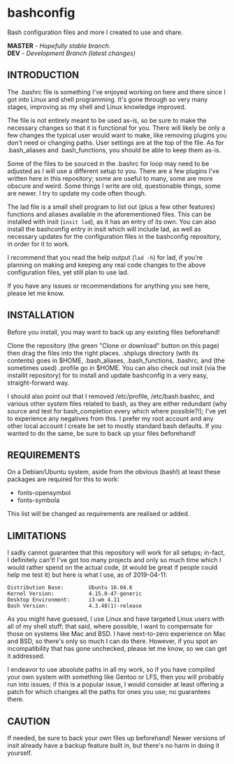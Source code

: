 # bashconfig
Bash configuration files and more I created to use and share.

**MASTER** - _Hopefully stable branch._\
**DEV** - _Development Branch (latest changes)_

## INTRODUCTION

The .bashrc file is something I've enjoyed working on here and there since I got into Linux and shell programming. It's gone through so very many stages, improving as my shell and Linux knowledge improved.

The file is not entirely meant to be used as-is, so be sure to make the necessary changes so that it is functional for you. There will likely be only a few changes the typical user would want to make, like removing plugins you don't need or changing paths. User settings are at the top of the file. As for .bash\_aliases and .bash\_functions, you should be able to keep them as-is.

Some of the files to be sourced in the .bashrc for loop may need to be adjusted as I will use a different setup to you. There are a few plugins I've written here in this repository; some are useful to many, some are more obscure and weird. Some things I write are old, questionable things, some are newer. I try to update my code often though.

The lad file is a small shell program to list out (plus a few other features) functions and aliases available in the aforementioned files. This can be installed with insit (`insit lad`), as it has an entry of its own. You can also install the bashconfig entry in insit which will include lad, as well as necessary updates for the configuration files in the bashconfig repository, in order for it to work.

I recommend that you read the help output (`lad -h`) for lad, if you're planning on making and keeping any real code changes to the above configuration files, yet still plan to use lad.

If you have any issues or recommendations for anything you see here, please let me know.

## INSTALLATION

Before you install, you may want to back up any existing files beforehand!

Clone the repository (the green "Clone or download" button on this page) then drag the files into the right places. .shplugs directory (with its contents) goes in $HOME, .bash\_aliases, .bash\_functions, .bashrc, and (the sometimes used) .profile go in $HOME. You can also check out insit (via the installit repository) for to install and update bashconfig in a very easy, straight-forward way.

I should also point out that I removed /etc/profile, /etc/bash.bashrc, and various other system files related to bash, as they are either redundant (why source and test for bash\_completion every which where possible?!); I've yet to experience any negatives from this. I prefer my root account and any other local account I create be set to mostly standard bash defaults. If you wanted to do the same, be sure to back up your files beforehand!

## REQUIREMENTS

On a Debian/Ubuntu system, aside from the obvious (bash!) at least these packages are required for this to work:

* fonts-opensymbol
* fonts-symbola

This list will be changed as requirements are realised or added.

## LIMITATIONS

I sadly cannot guarantee that this repository will work for all setups; in-fact, I definitely can't! I've got too many projects and only so much time which I would rather spend on the actual code, (it would be great if people could help me test it) but here is what I use, as of 2019-04-11:

```
Distribution Base:        Ubuntu 16.04.6
Kernel Version:           4.15.0-47-generic
Desktop Environment:      i3-wm 4.11
Bash Version:             4.3.48(1)-release
```

As you might have guessed, I use Linux and have targeted Linux users with all of my shell stuff; that said, where possible, I want to compensate for those on systems like Mac and BSD. I have next-to-zero experience on Mac and BSD, so there's only so much I can do there. However, if you spot an incompatibility that has gone unchecked, please let me know, so we can get it addressed.

I endeavor to use absolute paths in all my work, so if you have compiled your own system with something like Gentoo or LFS, then you will probably run into issues; if this is a popular issue, I would consider at least offering a patch for which changes all the paths for ones you use; no guarantees there.

## CAUTION

If needed, be sure to back your own files up beforehand! Newer versions of insit already have a backup feature built in, but there's no harm in doing it yourself.
